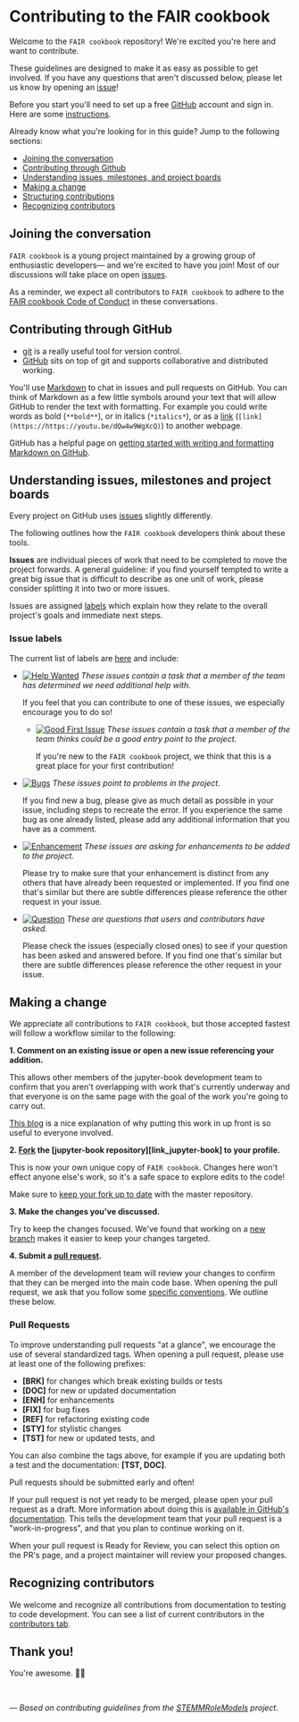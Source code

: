 # Contributing to the FAIR cookbook

Welcome to the `FAIR cookbook` repository! We're excited you're here and want to contribute.

These guidelines are designed to make it as easy as possible to get involved.
If you have any questions that aren't discussed below, please let us know by opening an [issue][link_issues]!

Before you start you'll need to set up a free [GitHub][link_github] account and sign in.
Here are some [instructions][link_signupinstructions].

Already know what you're looking for in this guide? Jump to the following sections:

* [Joining the conversation](#joining-the-conversation)
* [Contributing through Github](#contributing-through-github)
* [Understanding issues, milestones, and project boards](#understanding-issues-milestones-and-project-boards)
* [Making a change](#making-a-change)
* [Structuring contributions](#style-guide)
* [Recognizing contributors](#recognizing-contributions)

## Joining the conversation

`FAIR cookbook` is a young project maintained by a growing group of enthusiastic developers&mdash; and we're excited to have you join!
Most of our discussions will take place on open [issues][link_issues].

As a reminder, we expect all contributors to `FAIR cookbook` to adhere to the [FAIR cookbook Code of Conduct][link_coc] in these conversations.

## Contributing through GitHub

- [git][link_git] is a really useful tool for version control.
- [GitHub][link_github] sits on top of git and supports collaborative and distributed working.

You'll use [Markdown][markdown] to chat in issues and pull requests on GitHub.
You can think of Markdown as a few little symbols around your text that will allow GitHub
to render the text with formatting.
For example you could write words as bold (`**bold**`), or in italics (`*italics*`),
or as a [link][rick_roll] (`[link](https://https://youtu.be/dQw4w9WgXcQ)`) to another webpage.

GitHub has a helpful page on
[getting started with writing and formatting Markdown on GitHub][writing_formatting_github].


## Understanding issues, milestones and project boards

Every project on GitHub uses [issues][link_issues] slightly differently.

The following outlines how the `FAIR cookbook` developers think about these tools.

**Issues** are individual pieces of work that need to be completed to move the project forwards.
A general guideline: if you find yourself tempted to write a great big issue that
is difficult to describe as one unit of work, please consider splitting it into two or more issues.

Issues are assigned [labels](#issue-labels) which explain how they relate to the overall project's
goals and immediate next steps.


### Issue labels

The current list of labels are [here][link_labels] and include:

* [![Help Wanted](https://img.shields.io/badge/-help%20wanted-159818.svg)][link_helpwanted] *These issues contain a task that a member of the team has determined we need additional help with.*

    If you feel that you can contribute to one of these issues, we especially encourage you to do so!

    * [![Good First Issue](https://img.shields.io/badge/-good%20first%20issue-blueviolet.svg)][link_helpwanted] *These issues contain a task that a member of the team thinks could be a good entry point to the project.*

        If you're new to the `FAIR cookbook` project, we think that this is a great place for your first contribution!

* [![Bugs](https://img.shields.io/badge/-bugs-fc2929.svg)][link_bugs] *These issues point to problems in the project.*

    If you find new a bug, please give as much detail as possible in your issue, including steps to recreate the error.
    If you experience the same bug as one already listed, please add any additional information that you have as a comment.

* [![Enhancement](https://img.shields.io/badge/-enhancement-84b6eb.svg)][link_enhancement] *These issues are asking for enhancements to be added to the project.*

    Please try to make sure that your enhancement is distinct from any others that have already been requested or implemented.
    If you find one that's similar but there are subtle differences please reference the other request in your issue.

* [![Question](https://img.shields.io/badge/-question-DE8BE7.svg)][link_question] *These are questions that users and contributors have asked.*

    Please check the issues (especially closed ones) to see if your question has been asked and answered before. 
    If you find one that's similar but there are subtle differences please reference the other request in your issue.

## Making a change

We appreciate all contributions to `FAIR cookbook`, but those accepted fastest will follow a workflow similar to the following:

**1. Comment on an existing issue or open a new issue referencing your addition.**

This allows other members of the jupyter-book development team to confirm that you aren't overlapping with work that's currently underway and that everyone is on the same page with the goal of the work you're going to carry out.

[This blog][link_pushpullblog] is a nice explanation of why putting this work in up front is so useful to everyone involved.

**2. [Fork][link_fork] the [jupyter-book repository][link_jupyter-book] to your profile.**

This is now your own unique copy of `FAIR cookbook`.
Changes here won't effect anyone else's work, so it's a safe space to explore edits to the code!

Make sure to [keep your fork up to date][link_updateupstreamwiki] with the master repository.

**3. Make the changes you've discussed.**

Try to keep the changes focused.
We've found that working on a [new branch][link_branches] makes it easier to keep your changes targeted.

**4. Submit a [pull request][link_pullrequest].**

A member of the development team will review your changes to confirm that they can be merged into the main code base.
When opening the pull request, we ask that you follow some [specific conventions](#pull-requests).
We outline these below.

### Pull Requests

To improve understanding pull requests "at a glance", we encourage the use of several standardized tags.
When opening a pull request, please use at least one of the following prefixes:

* **[BRK]** for changes which break existing builds or tests
* **[DOC]** for new or updated documentation
* **[ENH]** for enhancements
* **[FIX]** for bug fixes
* **[REF]** for refactoring existing code
* **[STY]** for stylistic changes
* **[TST]** for new or updated tests, and

You can also combine the tags above, for example if you are updating both a test and
the documentation: **[TST, DOC]**.

Pull requests should be submitted early and often!

If your pull request is not yet ready to be merged, please open your pull request as a draft.
More information about doing this is [available in GitHub's documentation][link_drafts].
This tells the development team that your pull request is a "work-in-progress",
and that you plan to continue working on it.

When your pull request is Ready for Review, you can select this option on the PR's page,
and a project maintainer will review your proposed changes.


## Recognizing contributors

We welcome and recognize all contributions from documentation to testing to code development.
You can see a list of current contributors in the [contributors tab][link_contributors].

## Thank you!

You're awesome. :wave::smiley:

<br>

*&mdash; Based on contributing guidelines from the [STEMMRoleModels][link_stemmrolemodels] project.*

[link_git]: https://git-scm.com
[link_github]: https://github.com/https://github.com/jupyter/governance/blob/master/conduct/code_of_conduct.md
[link_FAIR-cookbook]: https://github.com/fair-cookbook/the-fair-cookbook
[link_signupinstructions]: https://help.github.com/articles/signing-up-for-a-new-github-account

[writing_formatting_github]: https://help.github.com/articles/getting-started-with-writing-and-formatting-on-github
[markdown]: https://daringfireball.net/projects/markdown
[rick_roll]: https://www.youtube.com/watch?v=dQw4w9WgXcQ
[restructuredtext]: http://docutils.sourceforge.net/rst.html#user-documentation
[sphinx]: http://www.sphinx-doc.org/en/master/index.html
[readthedocs]: https://docs.readthedocs.io/en/latest/index.html

[link_issues]: https://github.com/fair-cookbook/the-fair-cookbook/issues
[link_coc]: https://fairplus.github.io/cookbook-dev/code_of_conduct.html

[link_labels]: https://github.com/fair-cookbook/the-fair-cookbook/labels
[link_bugs]: https://github.com/fair-cookbook/the-fair-cookbook/labels/bug
[link_helpwanted]: https://github.com/fair-cookbook/the-fair-cookbook/help%20wanted
[link_enhancement]: https://github.com/fair-cookbook/the-fair-cookbook/enhancement
[link_question]: https://github.com/fair-cookbook/the-fair-cookbook/labels/question

[link_pullrequest]: https://help.github.com/articles/creating-a-pull-request/
[link_fork]: https://help.github.com/articles/fork-a-repo/
[link_pushpullblog]: https://www.igvita.com/2011/12/19/dont-push-your-pull-requests/
[link_updateupstreamwiki]: https://help.github.com/articles/syncing-a-fork/
[link_branches]: https://help.github.com/articles/creating-and-deleting-branches-within-your-repository/

[link_drafts]: https://help.github.com/articles/about-pull-requests/#draft-pull-requests

[link_contributors]: https://github.com/fair-cookbook/the-fair-cookbook/graphs/contributors
[link_stemmrolemodels]: https://github.com/KirstieJane/STEMMRoleModels